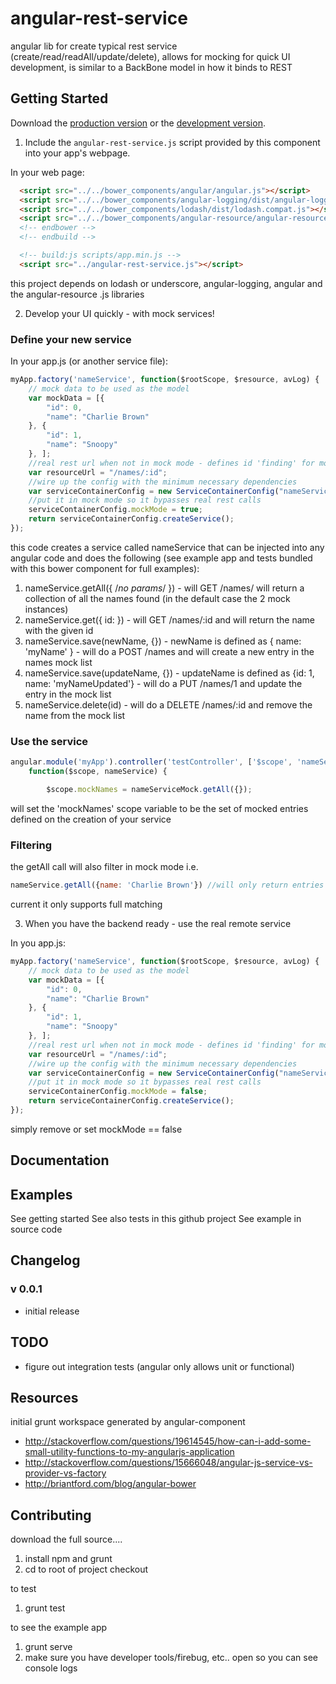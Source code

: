 # angular-rest-service

angular lib for create typical rest service (create/read/readAll/update/delete),
allows for mocking for quick UI development, is similar to a BackBone model in how it binds to REST

## Getting Started

Download the [production version][min] or the [development version][max].

[min]: https://raw.github.com/aronvaughan/angular-rest-service/master/dist/angular-rest-service.min.js
[max]: https://raw.github.com/aronvaughan/angular-rest-service/master/dist/angular-rest-service.js

1. Include the `angular-rest-service.js` script provided by this component into your app's webpage.

In your web page:

```html
  <script src="../../bower_components/angular/angular.js"></script>
  <script src="../../bower_components/angular-logging/dist/angular-logging.min.js"></script>
  <script src="../../bower_components/lodash/dist/lodash.compat.js"></script>
  <script src="../../bower_components/angular-resource/angular-resource.js"></script>
  <!-- endbower -->
  <!-- endbuild -->

  <!-- build:js scripts/app.min.js -->
  <script src="../angular-rest-service.js"></script>
```
this project depends on lodash or underscore, angular-logging, angular and the angular-resource .js libraries

2. Develop your UI quickly - with mock services!


### Define your new service
In your app.js (or another service file):

```js
myApp.factory('nameService', function($rootScope, $resource, avLog) {
    // mock data to be used as the model
    var mockData = [{
        "id": 0,
        "name": "Charlie Brown"
    }, {
        "id": 1,
        "name": "Snoopy"
    }, ];
    //real rest url when not in mock mode - defines id 'finding' for mock mode
    var resourceUrl = "/names/:id";
    //wire up the config with the minimum necessary dependencies
    var serviceContainerConfig = new ServiceContainerConfig("nameServiceMock", resourceUrl, mockData, $rootScope, $resource, avLog);
    //put it in mock mode so it bypasses real rest calls
    serviceContainerConfig.mockMode = true;
    return serviceContainerConfig.createService();
});
```

this code creates a service called nameService that can be injected into any angular code and does the following (see example app
and tests bundled with this bower component for full examples):

1. nameService.getAll({ /*no params*/ }) - will GET /names/  will return a collection of all the names found (in the default case the 2 mock instances)
2. nameService.get({ id: <id> }) - will GET /names/:id and will return the name with the given id
3. nameService.save(newName, {})  - newName is defined as { name: 'myName' } - will do a POST /names and will create a new entry in the names mock list
4. nameService.save(updateName, {}) - updateName is defined as {id: 1, name: 'myNameUpdated'} - will do a PUT /names/1 and update the entry in the mock list
5. nameService.delete(id) - will do a DELETE /names/:id and remove the name from the mock list

### Use the service
```js
angular.module('myApp').controller('testController', ['$scope', 'nameService',
    function($scope, nameService) {

        $scope.mockNames = nameServiceMock.getAll({});

```

will set the 'mockNames' scope variable to be the set of mocked entries defined on the creation of your service

### Filtering

the getAll call will also filter in mock mode i.e.
```js
nameService.getAll({name: 'Charlie Brown'}) //will only return entries that have the name Charlie Brown
```
current it only supports full matching

3. When you have the backend ready - use the real remote service

In you app.js:

```js
myApp.factory('nameService', function($rootScope, $resource, avLog) {
    // mock data to be used as the model
    var mockData = [{
        "id": 0,
        "name": "Charlie Brown"
    }, {
        "id": 1,
        "name": "Snoopy"
    }, ];
    //real rest url when not in mock mode - defines id 'finding' for mock mode
    var resourceUrl = "/names/:id";
    //wire up the config with the minimum necessary dependencies
    var serviceContainerConfig = new ServiceContainerConfig("nameServiceMock", resourceUrl, mockData, $rootScope, $resource, avLog);
    //put it in mock mode so it bypasses real rest calls
    serviceContainerConfig.mockMode = false;
    return serviceContainerConfig.createService();
});
```

simply remove or set mockMode == false


## Documentation

## Examples
See getting started
See also tests in this github project
See example in source code

## Changelog

### v 0.0.1

* initial release

## TODO

* figure out integration tests (angular only allows unit or functional)

## Resources

initial grunt workspace generated by angular-component

* http://stackoverflow.com/questions/19614545/how-can-i-add-some-small-utility-functions-to-my-angularjs-application
* http://stackoverflow.com/questions/15666048/angular-js-service-vs-provider-vs-factory
* http://briantford.com/blog/angular-bower

## Contributing

download the full source....

1. install npm and grunt
2. cd to root of project checkout

to test

1. grunt test

to see the example app

1. grunt serve
2. make sure you have developer tools/firebug, etc.. open so you can see console logs


